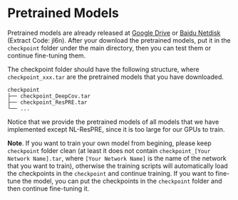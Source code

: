 # Pretrained Models

Pretrained models are already released at [Google Drive](https://drive.google.com/drive/folders/10n0MPoP6MEXmNliQpJkCdKJTShV5YCOv?usp=sharing) or [Baidu Netdisk](https://pan.baidu.com/s/1_Wh3ORfXH5faYkcEXx4_Ng) (Extract Code: jl6n). After your download the pretrained models, put it in the `checkpoint` folder under the main directory, then you can test them or continue fine-tuning them.

The checkpoint folder should have the following structure, where `checkpoint_xxx.tar` are the pretrained models that you have downloaded.

```
checkpoint
├── checkpoint_DeepCov.tar
├── checkpoint_ResPRE.tar
└── ...
```

Notice that we provide the pretrained models of all models that we have implemented except NL-ResPRE, since it is too large for our GPUs to train.

**Note**. If you want to train your own model from begining, please keep `checkpoint` folder clean (at least it does not contain `checkpoint_[Your Network Name].tar`, where `[Your Network Name]` is the name of the network that you want to train), otherwise the training scripts will automatically load the checkpoints in the `checkpoint` and continue training. If you want to fine-tune the model, you can put the checkpoints in the `checkpoint` folder and then continue fine-tuning it.
